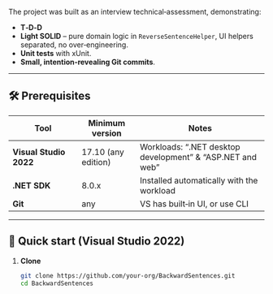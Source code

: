 
The project was built as an interview technical‑assessment, demonstrating:

* **T‑D‑D**
* **Light SOLID** – pure domain logic in `ReverseSentenceHelper`, UI helpers separated, no over‑engineering.
* **Unit tests** with xUnit.
* **Small, intention‑revealing Git commits**.

---

## 🛠 Prerequisites

| Tool | Minimum version | Notes |
|------|-----------------|-------|
| **Visual Studio 2022** | 17.10 (any edition) | Workloads: “.NET desktop development” & “ASP.NET and web” |
| **.NET SDK** | 8.0.x | Installed automatically with the workload |
| **Git** | any | VS has built‑in UI, or use CLI |

---

## 🚀 Quick start (Visual Studio 2022)

1. **Clone**  
   ```bash
   git clone https://github.com/your‑org/BackwardSentences.git
   cd BackwardSentences
